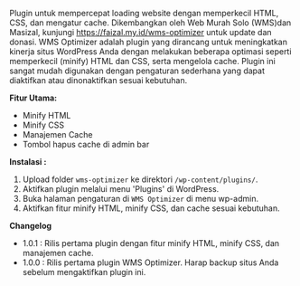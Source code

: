 Plugin untuk mempercepat loading website dengan memperkecil HTML, CSS, dan mengatur cache. Dikembangkan oleh Web Murah Solo (WMS)dan Masizal, kunjungi https://faizal.my.id/wms-optimizer untuk update dan donasi.
WMS Optimizer adalah plugin yang dirancang untuk meningkatkan kinerja situs WordPress Anda dengan melakukan beberapa optimasi seperti memperkecil (minify) HTML dan CSS, serta mengelola cache. Plugin ini sangat mudah digunakan dengan pengaturan sederhana yang dapat diaktifkan atau dinonaktifkan sesuai kebutuhan.

**Fitur Utama:**
* Minify HTML
* Minify CSS
* Manajemen Cache
* Tombol hapus cache di admin bar

**Instalasi :**
1. Upload folder `wms-optimizer` ke direktori `/wp-content/plugins/`.
2. Aktifkan plugin melalui menu 'Plugins' di WordPress.
3. Buka halaman pengaturan di `WMS Optimizer` di menu wp-admin.
4. Aktifkan fitur minify HTML, minify CSS, dan cache sesuai kebutuhan.

**Changelog**
* 1.0.1 : 
  Rilis pertama plugin dengan fitur minify HTML, minify CSS, dan manajemen cache.
* 1.0.0 : 
  Rilis pertama plugin WMS Optimizer. Harap backup situs Anda sebelum mengaktifkan plugin ini.
